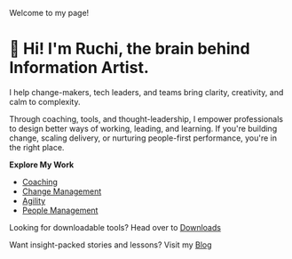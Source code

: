Welcome to my page!


# 👋 Hi! I'm Ruchi, the brain behind Information Artist.

I help change-makers, tech leaders, and teams bring clarity, creativity, and calm to complexity.

Through coaching, tools, and thought-leadership, I empower professionals to design better ways of working, leading, and learning. If you're building change, scaling delivery, or nurturing people-first performance, you're in the right place.

**Explore My Work**
- [Coaching](/coaching/README.md)
- [Change Management](/change-management/README.md)
- [Agility](/agility/README.md)
- [People Management](/people-management/README.md)

Looking for downloadable tools? Head over to [Downloads](/downloads/README.md)

Want insight-packed stories and lessons? Visit my [Blog](https://medium.com/informationartist)
